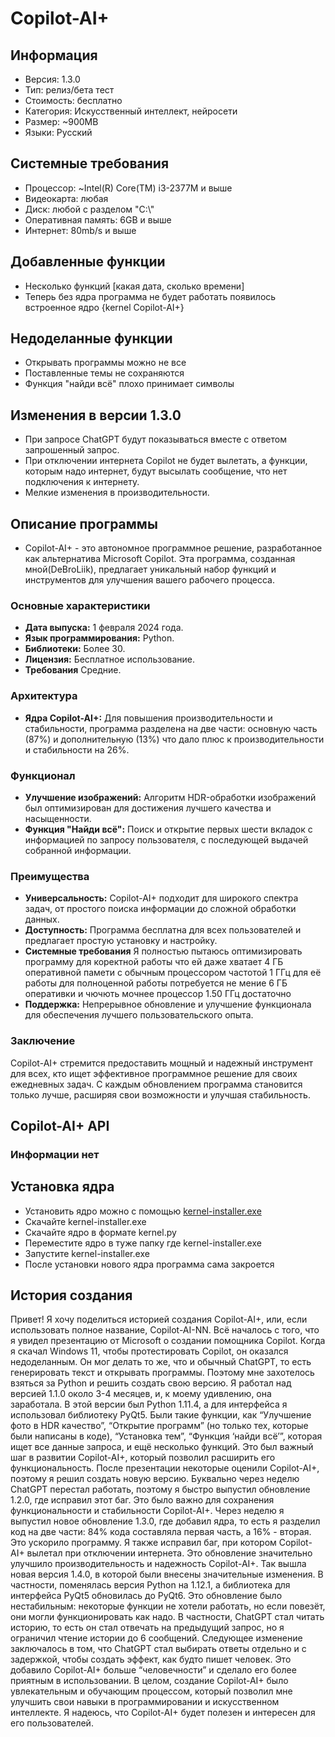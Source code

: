 # Copilot-AI+

## Информация

- Версия: 1.3.0
- Тип: релиз/бета тест
- Стоимость: бесплатно
- Категория: Искусственный интеллект, нейросети
- Размер: ~900MB
- Языки: Русский

## Системные требования

- Процессор: ~Intel(R) Core(TM) i3-2377M и выше
- Видеокарта: любая
- Диск: любой с разделом "C:\\"
- Оперативная память: 6GB и выше
- Интернет: 80mb/s и выше

## Добавленные функции

- Несколько функций [какая дата, сколько времени]
- Теперь без ядра программа не будет работать появилось встроенное ядро {kernel Copilot-AI+}

## Недоделанные функции

- Открывать программы можно не все
- Поставленные темы не сохраняются
- Функция "найди всё" плохо принимает символы

## Изменения в версии 1.3.0

- При запросе ChatGPT будут показываться вместе с ответом запрошенный запрос.
- При отключении интернета Copilot не будет вылетать, а функции, которым надо интернет, будут высылать сообщение, что нет подключения к интернету.
- Мелкие изменения в производительности.

## Описание программы
- Copilot-AI+ - это автономное программное решение, разработанное как альтернатива Microsoft Copilot. Эта программа, созданная мной(DeBroLiik), предлагает уникальный набор функций и инструментов для улучшения вашего рабочего процесса.

### Основные характеристики
- **Дата выпуска:** 1 февраля 2024 года.
- **Язык программирования:** Python.
- **Библиотеки:** Более 30.
- **Лицензия:** Бесплатное использование.
- **Требования** Средние.
### Архитектура
- **Ядра Copilot-AI+:** Для повышения производительности и стабильности, программа разделена на две части: основную часть (87%) и дополнительную (13%) что дало плюс к производительности и стабильности на 26%.
### Функционал
- **Улучшение изображений:** Алгоритм HDR-обработки изображений был оптимизирован для достижения лучшего качества и насыщенности.
- **Функция "Найди всё":** Поиск и открытие первых шести вкладок с информацией по запросу пользователя, с последующей выдачей собранной информации.
### Преимущества
- **Универсальность:** Copilot-AI+ подходит для широкого спектра задач, от простого поиска информации до сложной обработки данных.
- **Доступность:** Программа бесплатна для всех пользователей и предлагает простую установку и настройку. 
- **Системные требования** Я полностью пытаюсь оптимизировать программу для коректной работы что ей даже хватает 4 ГБ оперативной памети с обычным процессором частотой 1 ГГц для её работы для полноценной работы потребуется не мение 6 ГБ оперативки и чючють мочнее процессор 1.50 ГГц достаточно
- **Поддержка:** Непрерывное обновление и улучшение функционала для обеспечения лучшего пользовательского опыта.
### Заключение
Copilot-AI+ стремится предоставить мощный и надежный инструмент для всех, кто ищет эффективное программное решение для своих ежедневных задач. С каждым обновлением программа становится только лучше, расширяя свои возможности и улучшая стабильность.

## Copilot-AI+ API

### Информации нет

## Установка ядра

- Установить ядро можно с помощью [kernel-installer.exe](kernel-installer.exe)
- Скачайте kernel-installer.exe
- Скачайте ядро в формате kernel.py
- Переместите ядро в туже папку где kernel-installer.exe
- Запустите kernel-installer.exe
- После установки нового ядра программа сама закроется


## История создания
Привет! Я хочу поделиться историей создания Copilot-AI+, или, если использовать полное название, Copilot-AI-NN.
Всё началось с того, что я увидел презентацию от Microsoft о создании помощника Copilot. Когда я скачал Windows 11, чтобы протестировать Copilot, он оказался недоделанным. Он мог делать то же, что и обычный ChatGPT, то есть генерировать текст и открывать программы. Поэтому мне захотелось взяться за Python и решить создать свою версию.
Я работал над версией 1.1.0 около 3-4 месяцев, и, к моему удивлению, она заработала. В этой версии был Python 1.11.4, а для интерфейса я использовал библиотеку PyQt5. Были такие функции, как “Улучшение фото в HDR качество”, “Открытие программ” (но только тех, которые были написаны в коде), “Установка тем”, “Функция ‘найди всё’”, которая ищет все данные запроса, и ещё несколько функций. Это был важный шаг в развитии Copilot-AI+, который позволил расширить его функциональность.
После презентации некоторые оценили Copilot-AI+, поэтому я решил создать новую версию. Буквально через неделю ChatGPT перестал работать, поэтому я быстро выпустил обновление 1.2.0, где исправил этот баг. Это было важно для сохранения функциональности и стабильности Copilot-AI+.
Через неделю я выпустил новое обновление 1.3.0, где добавил ядра, то есть я разделил код на две части: 84% кода составляла первая часть, а 16% - вторая. Это ускорило программу. Я также исправил баг, при котором Copilot-AI+ вылетал при отключении интернета. Это обновление значительно улучшило производительность и надежность Copilot-AI+.
Так вышла новая версия 1.4.0, в которой были внесены значительные изменения. В частности, поменялась версия Python на 1.12.1, а библиотека для интерфейса PyQt5 обновилась до PyQt6. Это обновление было нестабильным: некоторые функции не хотели работать, но если повезёт, они могли функционировать как надо. В частности, ChatGPT стал читать историю, то есть он стал отвечать на предыдущий запрос, но я ограничил чтение истории до 6 сообщений. Следующее изменение заключалось в том, что ChatGPT стал выбирать ответы отдельно и с задержкой, чтобы создать эффект, как будто пишет человек. Это добавило Copilot-AI+ больше “человечности” и сделало его более приятным в использовании.
В целом, создание Copilot-AI+ было увлекательным и обучающим процессом, который позволил мне улучшить свои навыки в программировании и искусственном интеллекте. Я надеюсь, что Copilot-AI+ будет полезен и интересен для его пользователей.